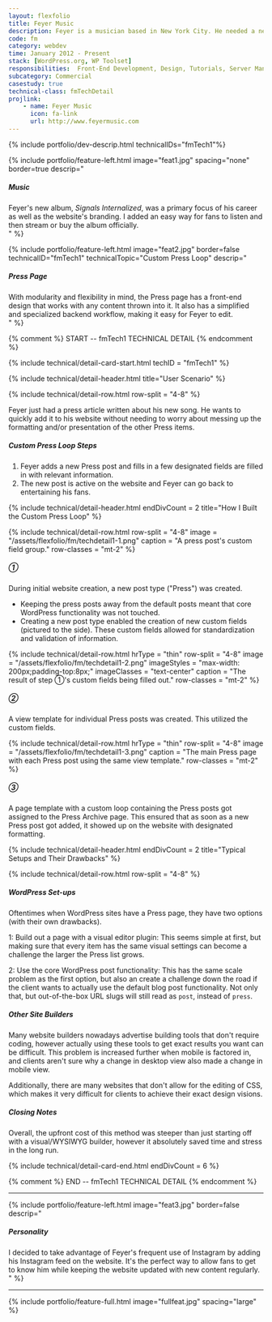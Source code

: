 ```yaml
---
layout: flexfolio
title: Feyer Music
description: Feyer is a musician based in New York City. He needed a new website to coincide with the release of his first full album.
code: fm
category: webdev
time: January 2012 - Present
stack: [WordPress.org, WP Toolset]
responsibilities:  Front-End Development, Design, Tutorials, Server Management
subcategory: Commercial
casestudy: true
technical-class: fmTechDetail
projlink:
    - name: Feyer Music
      icon: fa-link
      url: http://www.feyermusic.com
---
```


{% include portfolio/dev-descrip.html
    technicalIDs="fmTech1"%}

<div class="row">
<div class="col-12">

{% include portfolio/feature-left.html
    image="feat1.jpg"
    spacing="none"
    border=true
    descrip="<div><h5>Music</h5>Feyer's new album, <em>Signals Internalized</em>, was a primary focus of his career as well as the website's branding. I added an easy way for fans to listen and then stream or buy the album officially.</div>" %}

{% include portfolio/feature-left.html
    image="feat2.jpg"
    border=false
    technicalID="fmTech1"
    technicalTopic="Custom Press Loop"
    descrip="<div><h5>Press Page</h5>With modularity and flexibility in mind, the Press page has a front-end design that works with any content thrown into it. It also has a simplified and specialized backend workflow, making it easy for Feyer to edit.</div>" %}

{% comment %} START -- fmTech1 TECHNICAL DETAIL {% endcomment %}

{% include technical/detail-card-start.html
    techID = "fmTech1" %}

{% include technical/detail-header.html
    title="User Scenario" %}

{% include technical/detail-row.html
    row-split = "4-8" %}

<p>
   Feyer just had a press article written about his new song. He wants to quickly add it to his website without needing to worry about messing up the formatting and/or presentation of the other Press items.
</p>
<h5>Custom Press Loop Steps</h5>
<ol>
    <li>Feyer adds a new Press post and fills in a few designated fields are filled in with relevant information.</li>
    <li>The new post is active on the website and Feyer can go back to entertaining his fans.</li>
</ol>

{% include technical/detail-header.html
    endDivCount = 2
    title="How I Built the Custom Press Loop" %}

{% include technical/detail-row.html
    row-split = "4-8"
    image = "/assets/flexfolio/fm/techdetail1-1.png"
    caption = "A press post's custom field group."
    row-classes = "mt-2" %}

<h5>①</h5>
<p>
    During initial website creation, a new post type ("Press") was created.
</p>
<ul>
    <li>
        Keeping the press posts away from the default posts meant that core WordPress functionality was not touched.
    </li>
    <li>
        Creating a new post type enabled the creation of new custom fields (pictured to the side). These custom fields allowed for standardization and validation of information.
    </li>
</ul>

{% include technical/detail-row.html
    hrType = "thin"
    row-split = "4-8"
    image = "/assets/flexfolio/fm/techdetail1-2.png"
    imageStyles = "max-width: 200px;padding-top:8px;"
    imageClasses = "text-center"
    caption = "The result of step ①'s custom fields being filled out."
    row-classes = "mt-2" %}

<h5>②</h5>
<p>
    A view template for individual Press posts was created. This utilized the custom fields.
</p>

{% include technical/detail-row.html
    hrType = "thin"
    row-split = "4-8"
    image = "/assets/flexfolio/fm/techdetail1-3.png"
    caption = "The main Press page with each Press post using the same view template."
    row-classes = "mt-2" %}

<h5>③</h5>
<p>
    A page template with a custom loop containing the Press posts got assigned to the Press Archive page. This ensured that as soon as a new Press post got added, it showed up on the website with designated formatting.
</p>


{% include technical/detail-header.html
    endDivCount = 2
    title="Typical Setups and Their Drawbacks" %}

{% include technical/detail-row.html
    row-split = "4-8" %}

<h5>WordPress Set-ups</h5>
<p>
    Oftentimes when WordPress sites have a Press page, they have two options (with their own drawbacks).
</p>
<p>
    1: Build out a page with a visual editor plugin: This seems simple at first, but making sure that every item has the same visual settings can become a challenge the larger the Press list grows.
</p>
<p>
    2: Use the core WordPress post functionality: This has the same scale problem as the first option, but also an create a challenge down the road if the client wants to actually use the default blog post functionality. Not only that, but out-of-the-box URL slugs will still read as <code>post</code>, instead of <code>press</code>.
</p>
<h5>Other Site Builders</h5>
<p>
    Many website builders nowadays advertise building tools that don't require coding, however actually using these tools to get exact results you want can be difficult. This problem is increased further when mobile is factored in, and clients aren't sure why a change in desktop view also made a change in mobile view.
</p>
<p>
    Additionally, there are many websites that don't allow for the editing of CSS, which makes it very difficult for clients to achieve their exact design visions.
</p>
<h5>Closing Notes</h5>
<p>
    Overall, the upfront cost of this method was steeper than just starting off with a visual/WYSIWYG builder, however it absolutely saved time and stress in the long run.
</p>

{% include technical/detail-card-end.html
    endDivCount = 6 %}

{% comment %} END -- fmTech1 TECHNICAL DETAIL {% endcomment %}

<div class="row"><hr class="thin feature-padding"/></div>

{% include portfolio/feature-left.html
    image="feat3.jpg"
    border=false
    descrip="<div><h5>Personality</h5>I decided to take advantage of Feyer's frequent use of Instagram by adding his Instagram feed on the website. It's the perfect way to allow fans to get to know him while keeping the website updated with new content regularly.</div>" %}

<div class="row"><hr class="thick feature-padding"/></div>

{% include portfolio/feature-full.html
    image="fullfeat.jpg"
    spacing="large" %}